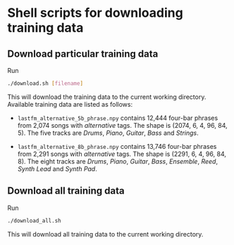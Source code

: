 # Shell scripts for downloading training data

## Download particular training data

Run

```sh
./download.sh [filename]
```

This will download the training data to the current working directory. Available
training data are listed as follows:

- `lastfm_alternative_5b_phrase.npy` contains 12,444 four-bar phrases from 2,074
  songs with *alternative* tags. The shape is (2074, 6, 4, 96, 84, 5). The five
  tracks are *Drums*, *Piano*, *Guitar*, *Bass* and *Strings*.

- `lastfm_alternative_8b_phrase.npy` contains 13,746 four-bar phrases from 2,291
  songs with *alternative* tags. The shape is (2291, 6, 4, 96, 84, 8). The
  eight tracks are *Drums*, *Piano*, *Guitar*, *Bass*, *Ensemble*, *Reed*,
  *Synth Lead* and *Synth Pad*.

## Download all training data

Run

```sh
./download_all.sh
```

This will download all training data to the current working directory.
